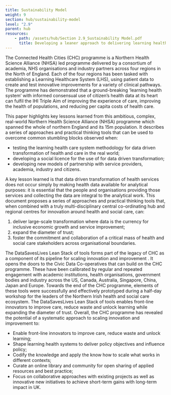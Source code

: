 ```yaml
---
title: Sustainability Model
weight: 9
section: hub/sustainability-model
level: "2.9"
parent: hub
resources: 
    - path: /assets/hub/Section 2.9_Sustainability Model.pdf
      title: Developing a leaner approach to delivering learning health systems at scale 
---
```


The Connected Health Cities (CHC) programme is a Northern Health Science Alliance (NHSA) led programme delivered by a consortium of academia, NHS organisations and industry partners across four regions in the North of England. Each of the four regions has been tasked with establishing a Learning Healthcare System (LHS), using patient data to create and test innovative improvements for a variety of clinical pathways. The programme has demonstrated  that a ground-breaking ‘learning health system’ with informed consensual use of citizen’s health data at its heart can fulfil the IHI Triple Aim  of improving the experience of care, improving the health of populations, and reducing per capita costs of health care. 

This paper highlights key lessons learned from this ambitious, complex, real-world Northern Health Science Alliance (NHSA) programme which spanned the whole of northern England and its 15m population. It describes a series of approaches and practical thinking tools that can be used to overcome common stumbling blocks observed when:

*	testing the learning health care system methodology for data driven transformation of health and care in the real world; 
*	developing a social licence for the use of for data driven transformation; 
*	developing new models of partnership with service providers, academia, industry and citizens.

A key lesson learned is that data driven transformation of health services does not occur simply by making health data available for analytical purposes: it is essential that the people and organisations providing those services and collecting the data are integral to the analytical work. This document proposes a series of approaches and practical thinking tools that, when combined with a truly multi-disciplinary central co-ordinating hub and regional centres for innovation around health and social care, can:

1.	deliver large-scale transformation where data is the currency for inclusive economic growth and service improvement;
2.	expand the diameter of trust;
3.	foster the commitment and collaboration of a critical mass of health and social care stakeholders across organisational boundaries.

The DataSavesLives Lean Stack of tools forms part of the legacy of CHC as a component of its pipeline for scaling innovation and improvement . It opens the doors to the Civic Data Co-operatives that can build on the CHC programme. These have been calibrated by regular and repeated engagement with academic institutions, health organisations, government bodies and industry across the US, Canada, Australia, Singapore, China, Japan and Europe. Towards the end of the CHC programme, elements of these tools were successfully and effectively prototyped during a half-day workshop for the leaders of the Northern Irish health and social care ecosystem. The DataSavesLives Lean Stack of tools enables front-line innovators to improve care, reduce waste and unlock learning while expanding the diameter of trust. 
Overall, the CHC programme has revealed the potential of a systematic approach to scaling innovation and improvement to:

*	Enable front-line innovators to improve care, reduce waste and unlock learning;
*	Shape learning health systems to deliver policy objectives and influence policy;
*	Codify the knowledge and apply the know how to scale what works in different contexts;
*	Curate an online library and community for open sharing of applied resources and best practice;
*	Focus on collaborative approaches with existing projects as well as innovative new initiatives to achieve short-term gains with long-term impact in UK.
